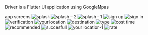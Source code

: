 Driver is a Flutter UI application using GoogleMpas

app screens ![splash](https://user-images.githubusercontent.com/64072468/114069331-2bfaa280-989f-11eb-9b84-1d1d0fb5d408.png)
![splash – 2](https://user-images.githubusercontent.com/64072468/114069479-52204280-989f-11eb-8f07-a18a72bb7857.png)
![splash – 1](https://user-images.githubusercontent.com/64072468/114069506-5a787d80-989f-11eb-9634-9724aa276fa3.png)
![sign up](https://user-images.githubusercontent.com/64072468/114069535-62d0b880-989f-11eb-9550-34a8c4ffbbb3.png)
![sign in](https://user-images.githubusercontent.com/64072468/114069557-68c69980-989f-11eb-960a-59927aa61aca.png)
![verification](https://user-images.githubusercontent.com/64072468/114069580-6ebc7a80-989f-11eb-8f4d-db28f5692bfa.png)
![your location](https://user-images.githubusercontent.com/64072468/114069642-8136b400-989f-11eb-85fb-adc31b040dcc.png)
![destination](https://user-images.githubusercontent.com/64072468/114069681-8d227600-989f-11eb-9c5e-29d1e5b3aed0.png)
![type](https://user-images.githubusercontent.com/64072468/114069722-96134780-989f-11eb-81c0-968fa8b15576.png)
![cost  time](https://user-images.githubusercontent.com/64072468/114069768-a4616380-989f-11eb-9688-8b4941bd670c.png)
![recommended](https://user-images.githubusercontent.com/64072468/114069859-b93df700-989f-11eb-89ee-7ba37c2105dd.png)
![succesfull](https://user-images.githubusercontent.com/64072468/114069937-cf4bb780-989f-11eb-8c8f-4474c27fb0e4.png)
![your location-1](https://user-images.githubusercontent.com/64072468/114070010-e12d5a80-989f-11eb-843e-870518c86c52.png)
![rate](https://user-images.githubusercontent.com/64072468/114070074-eee2e000-989f-11eb-9cbf-da2d61ad76af.png)



